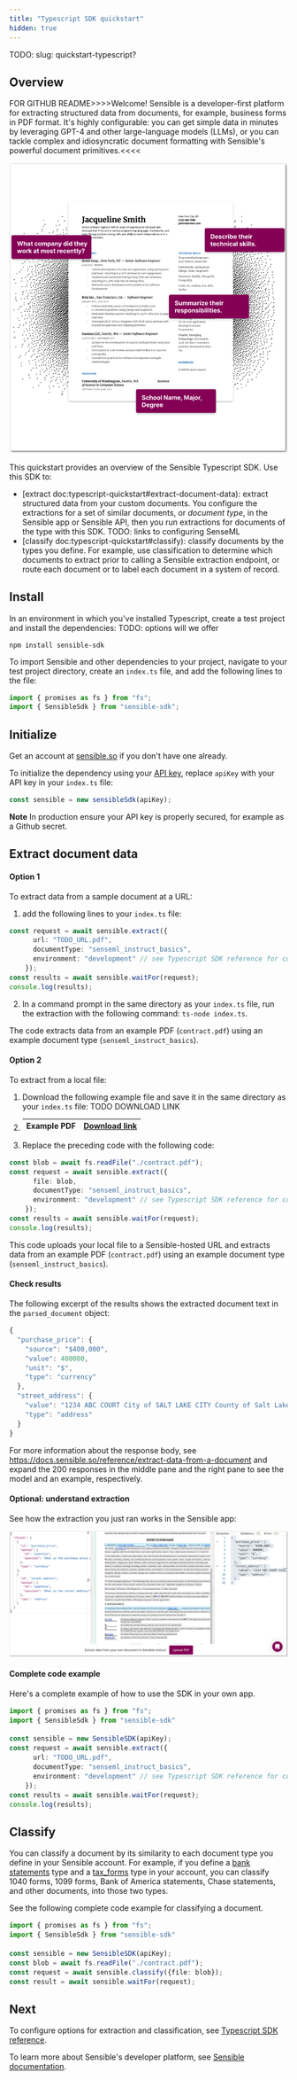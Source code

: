 ```yaml
---
title: "Typescript SDK quickstart"
hidden: true
---
```


TODO: slug: quickstart-typescript? 

## Overview

FOR GITHUB README>>>>Welcome! Sensible is a developer-first platform for extracting structured data from documents, for example, business forms in PDF format. It's highly configurable: you can get simple data in minutes by leveraging GPT-4 and other large-language models (LLMs), or you can tackle complex and idiosyncratic document formatting with Sensible's powerful document primitives.<<<<

![Click to enlarge](https://raw.githubusercontent.com/sensible-hq/sensible-docs/main/readme-sync/assets/v0/images/final/intro_sdk.png)

This quickstart provides an overview of the Sensible Typescript SDK. Use this SDK to:

- [extract doc:typescript-quickstart#extract-document-data): extract structured data from your custom documents. You configure the extractions for a set of similar documents, or *document type*, in the Sensible app or Sensible API, then you run extractions for documents of the type with this SDK. TODO: links to configuring SenseML
- [classify doc:typescript-quickstart#classify): classify documents by the types you define. For example, use classification to determine which documents to extract prior to calling a Sensible extraction endpoint, or route each document or to label each document in a system of record.

## Install

In an environment in which you've installed Typescript, create a test project and install the dependencies:    TODO: options will we offer

```shell
npm install sensible-sdk
```

To import Sensible and other dependencies to your project, navigate to your test project directory, create an `index.ts` file, and add the following lines to the file:

```typescript
import { promises as fs } from "fs";
import { SensibleSdk } from "sensible-sdk";
```

## Initialize

Get an account at [sensible.so](https://app.sensible.so/register) if you don't have one already.

To initialize the dependency using your [API key](https://app.sensible.so/account/?t=api_keys), replace `apiKey` with your API key in your `index.ts` file:

```typescript
const sensible = new sensibleSdk(apiKey);
```

**Note** In production ensure your API key is properly secured, for example as a Github secret.

## Extract document data

#### Option 1

To extract data from a sample document at a URL:

1. add the following lines to your `index.ts` file:

```typescript
const request = await sensible.extract({
      url: "TODO_URL.pdf",
      documentType: "senseml_instruct_basics",
      environment: "development" // see Typescript SDK reference for configuration options
    });
const results = await sensible.waitFor(request);
console.log(results);


```

2. In a command prompt in the same directory as your `index.ts` file, run the extraction with the following command: `ts-node index.ts`.

The code extracts data from an example PDF (`contract.pdf`) using an example document type (`senseml_instruct_basics`). 

#### Option 2

To extract from a local file: 

1.  Download the following example file and save it in the same directory as your `index.ts` file: TODO DOWNLOAD LINK

   

2. | Example PDF | [Download link](https://raw.githubusercontent.com/sensible-hq/sensible-docs/main/readme-sync/assets/v0/pdfs/TB_D.pdf) |
   | ----------- | ------------------------------------------------------------ |

3. Replace the preceding code with the following code:

```typescript
const blob = await fs.readFile("./contract.pdf");
const request = await sensible.extract({
      file: blob,
      documentType: "senseml_instruct_basics",
      environment: "development" // see Typescript SDK reference for configuration options
    });
const results = await sensible.waitFor(request);
console.log(results);
```

This code uploads your local file to a Sensible-hosted URL and extracts data from an example PDF (`contract.pdf`) using an example document type (`senseml_instruct_basics`). 

#### Check results

The following excerpt of the results shows the extracted document text in the `parsed_document` object:

```typescript
{
  "purchase_price": {
    "source": "$400,000",
    "value": 400000,
    "unit": "$",
    "type": "currency"
  },
  "street_address": {
    "value": "1234 ABC COURT City of SALT LAKE CITY County of Salt Lake -\nState of Utah, Zip 84108",
    "type": "address"
  }
}
```

For more information about the response body, see <https://docs.sensible.so/reference/extract-data-from-a-document> and expand the 200 responses in the middle pane and the right pane to see the model and an example, respectively.

#### Optional: understand extraction

See how the extraction you just ran works in the Sensible app:

![Click to enlarge](https://raw.githubusercontent.com/sensible-hq/sensible-docs/main/readme-sync/assets/v0/images/final/sdk_typescript_1.png)

#### Complete code example

Here's a complete example of how to use the SDK in your own app.

```typescript
import { promises as fs } from "fs";
import { SensibleSdk } from "sensible-sdk"

const sensible = new SensibleSDK(apiKey);
const request = await sensible.extract({
      url: "TODO_URL.pdf",
      documentType: "senseml_instruct_basics",
      environment: "development" // see Typescript SDK reference for configuration options
    });
const results = await sensible.waitFor(request);
console.log(results);
```



## Classify

You can classify a document by its similarity to each document type you define in your Sensible account. For example, if you define a [bank statements](https://github.com/sensible-hq/sensible-configuration-library/tree/main/bank_statements) type and a [tax_forms](https://github.com/sensible-hq/sensible-configuration-library/tree/main/tax_forms) type in your account, you can classify 1040 forms, 1099 forms, Bank of America statements, Chase statements, and other documents, into those two types.

See the following complete code example for classifying a document.

```typescript
import { promises as fs } from "fs";
import { SensibleSdk } from "sensible-sdk"

const sensible = new SensibleSDK(apiKey);
const blob = await fs.readFile("./contract.pdf");
const request = await sensible.classify({file: blob});
const result = await sensible.waitFor(request);
```



## Next

To configure options for extraction and classification, see [Typescript SDK reference](doc:sdk-typescript).

To learn more about Sensible's developer platform, see [Sensible documentation](https://docs.sensible.so/docs/).
